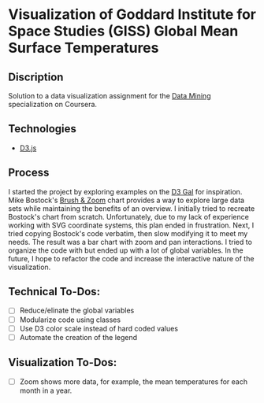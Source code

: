 # Visualization of Goddard Institute for Space Studies (GISS) Global Mean Surface Temperatures

## Discription

Solution to a data visualization assignment for the [Data Mining](https://www.coursera.org/specializations/data-mining) specialization on Coursera. 

## Technologies

- [D3.js](https://d3js.org/)

## Process

I started the project by exploring examples on the [D3 Gal](https://github.com/d3/d3/wiki/Gallery) for inspiration. Mike Bostock's [Brush &amp; Zoom](ttps://bl.ocks.org/mbostock/34f08d5e11952a80609169b7917d4172) chart provides a way to explore large data sets while maintaining the benefits of an overview. I initially tried to recreate Bostock's chart from scratch. Unfortunately, due to my lack of experience working with SVG coordinate systems, this plan ended in frustration. Next, I tried copying Bostock's code verbatim, then slow modifying it to meet my needs. The result was a bar chart with zoom and pan interactions. I tried to organize the code with but ended up with a lot of global variables. In the future, I hope to refactor the code and increase the interactive nature of the visualization.

## Technical To-Dos:

- [ ] Reduce/elinate the global variables
- [ ] Modularize code using classes
- [ ] Use D3 color scale instead of hard coded values
- [ ] Automate the creation of the legend

## Visualization To-Dos:

- [ ] Zoom shows more data, for example, the mean temperatures for each month in a year.


